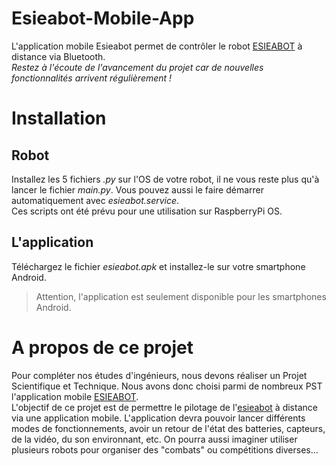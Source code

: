 # Esieabot-Mobile-App
L'application mobile Esieabot permet de contrôler le robot [ESIEABOT](https://esieabot.esiea.fr/) à distance via Bluetooth.
<br/>*Restez à l'écoute de l'avancement du projet car de nouvelles fonctionnalités arrivent régulièrement !*


# Installation
## Robot
Installez les 5 fichiers *.py* sur l'OS de votre robot, il ne vous reste plus qu'à lancer le fichier *main.py*. Vous pouvez aussi le faire démarrer automatiquement avec *esieabot.service*.
<br/>Ces scripts ont été prévu pour une utilisation sur RaspberryPi OS.

## L'application
Téléchargez le fichier *esieabot.apk* et installez-le sur votre smartphone Android.
>Attention, l'application est seulement disponible pour les smartphones Android.


# A propos de ce projet
Pour compléter nos études d'ingénieurs, nous devons réaliser un Projet Scientifique et Technique. Nous avons donc choisi parmi de nombreux PST l'application mobile [ESIEABOT](https://esieabot.esiea.fr/).
<br/>L'objectif de ce projet est de permettre le pilotage de l'[esieabot](https://esieabot.esiea.fr/) à distance via une application mobile. L'application devra pouvoir lancer différents modes de fonctionnements, avoir un retour de l'état des batteries, capteurs, de la vidéo, du son environnant, etc. On pourra aussi imaginer utiliser plusieurs robots pour organiser des "combats" ou compétitions diverses...
